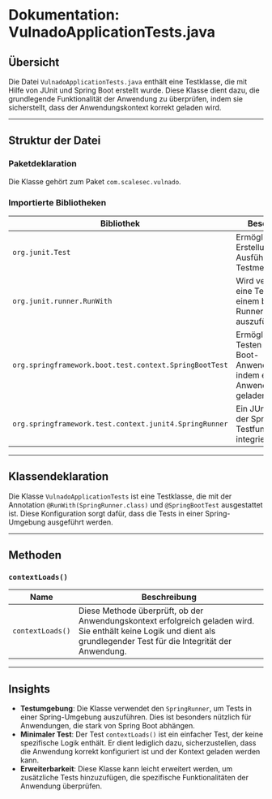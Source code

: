 # Dokumentation: VulnadoApplicationTests.java

## Übersicht
Die Datei `VulnadoApplicationTests.java` enthält eine Testklasse, die mit Hilfe von JUnit und Spring Boot erstellt wurde. Diese Klasse dient dazu, die grundlegende Funktionalität der Anwendung zu überprüfen, indem sie sicherstellt, dass der Anwendungskontext korrekt geladen wird.

---

## Struktur der Datei

### Paketdeklaration
Die Klasse gehört zum Paket `com.scalesec.vulnado`.

### Importierte Bibliotheken
| **Bibliothek** | **Beschreibung** |
|----------------|-------------------|
| `org.junit.Test` | Ermöglicht die Erstellung und Ausführung von Testmethoden. |
| `org.junit.runner.RunWith` | Wird verwendet, um eine Testklasse mit einem bestimmten Runner auszuführen. |
| `org.springframework.boot.test.context.SpringBootTest` | Ermöglicht das Testen von Spring Boot-Anwendungen, indem ein Anwendungskontext geladen wird. |
| `org.springframework.test.context.junit4.SpringRunner` | Ein JUnit-Runner, der Spring-Testfunktionen integriert. |

---

## Klassendeklaration
Die Klasse `VulnadoApplicationTests` ist eine Testklasse, die mit der Annotation `@RunWith(SpringRunner.class)` und `@SpringBootTest` ausgestattet ist. Diese Konfiguration sorgt dafür, dass die Tests in einer Spring-Umgebung ausgeführt werden.

---

## Methoden

### `contextLoads()`
| **Name**          | **Beschreibung** |
|--------------------|------------------|
| `contextLoads()`   | Diese Methode überprüft, ob der Anwendungskontext erfolgreich geladen wird. Sie enthält keine Logik und dient als grundlegender Test für die Integrität der Anwendung. |

---

## Insights
- **Testumgebung**: Die Klasse verwendet den `SpringRunner`, um Tests in einer Spring-Umgebung auszuführen. Dies ist besonders nützlich für Anwendungen, die stark von Spring Boot abhängen.
- **Minimaler Test**: Der Test `contextLoads()` ist ein einfacher Test, der keine spezifische Logik enthält. Er dient lediglich dazu, sicherzustellen, dass die Anwendung korrekt konfiguriert ist und der Kontext geladen werden kann.
- **Erweiterbarkeit**: Diese Klasse kann leicht erweitert werden, um zusätzliche Tests hinzuzufügen, die spezifische Funktionalitäten der Anwendung überprüfen.
